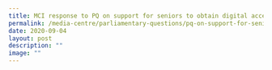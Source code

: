 ```yaml
---
title: MCI response to PQ on support for seniors to obtain digital access
permalink: /media-centre/parliamentary-questions/pq-on-support-for-seniors-to-obtain-digital-access/
date: 2020-09-04
layout: post
description: ""
image: ""
---
```

